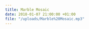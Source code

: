 ```yaml
---
title: Marble Mosaic
date: 2018-01-07 21:00:00 +01:00
file: "/uploads/Marble%20Mosaic.mp3"
---
```


